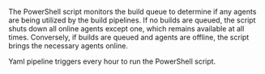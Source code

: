 The PowerShell script monitors the build queue to determine if any agents are being utilized by the build pipelines. If no builds are queued, the script shuts down all online agents except one, which remains available at all times. Conversely, if builds are queued and agents are offline, the script brings the necessary agents online.

Yaml pipeline triggers every hour to run the PowerShell script.
